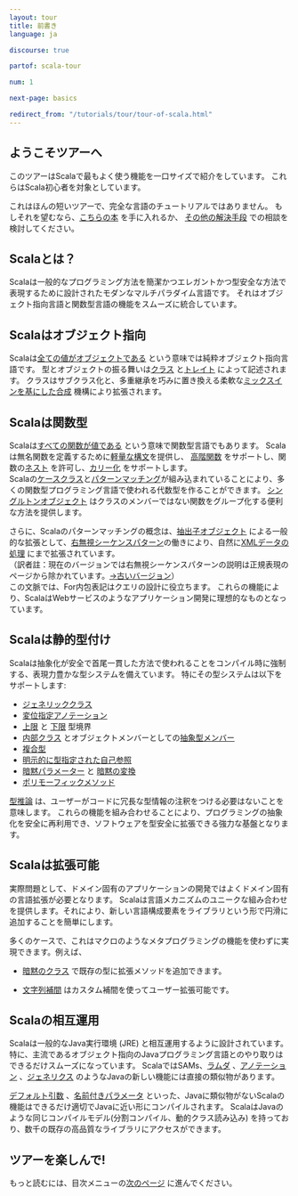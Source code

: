 ```yaml
---
layout: tour
title: 前書き
language: ja

discourse: true

partof: scala-tour

num: 1

next-page: basics

redirect_from: "/tutorials/tour/tour-of-scala.html"
---
```


## ようこそツアーへ
このツアーはScalaで最もよく使う機能を一口サイズで紹介をしています。
これらはScala初心者を対象としています。

これはほんの短いツアーで、完全な言語のチュートリアルではありません。
もしそれを望むなら、[こちらの本](/books.html) を手に入れるか、
[その他の解決手段](/learn.html) での相談を検討してください。

## Scalaとは？
Scalaは一般的なプログラミング方法を簡潔かつエレガントかつ型安全な方法で表現するために設計されたモダンなマルチパラダイム言語です。
それはオブジェクト指向言語と関数型言語の機能をスムーズに統合しています。

## Scalaはオブジェクト指向 ##
Scalaは[全ての値がオブジェクトである](unified-types.html) という意味では純粋オブジェクト指向言語です。
型とオブジェクトの振る舞いは[クラス](classes.html) と[トレイト](traits.html) によって記述されます。
クラスはサブクラス化と、多重継承を巧みに置き換える柔軟な[ミックスインを基にした合成](mixin-class-composition.html) 機構により拡張されます。

## Scalaは関数型 ##
Scalaは[すべての関数が値である](unified-types.html) という意味で関数型言語でもあります。
Scalaは無名関数を定義するために[軽量な構文](basics.html#関数)を提供し、
[高階関数](higher-order-functions.html) をサポートし、関数の[ネスト](nested-functions.html) を許可し、[カリー化](multiple-parameter-lists.html) をサポートします。  
Scalaの[ケースクラス](case-classes.html)と[パターンマッチング](pattern-matching.html)が組み込まれていることにより、多くの関数型プログラミング言語で使われる代数型を作ることができます。
[シングルトンオブジェクト](singleton-objects.html) はクラスのメンバーではない関数をグループ化する便利な方法を提供します。

さらに、Scalaのパターンマッチングの概念は、[抽出子オブジェクト](extractor-objects.html) による一般的な拡張として、[右無視シーケンスパターン](regular-expression-patterns.html)の働きにより、自然に[XMLデータの処理](https://github.com/scala/scala-xml/wiki/XML-Processing) にまで拡張されています。  
（訳者註：現在のバージョンでは右無視シーケンスパターンの説明は正規表現のページから除かれています。[→古いバージョン](https://www.scala-lang.org/old/node/122)）  
この文脈では、For内包表記はクエリの設計に役立ちます。
これらの機能により、ScalaはWebサービスのようなアプリケーション開発に理想的なものとなっています。

## Scalaは静的型付け ##
Scalaは抽象化が安全で首尾一貫した方法で使われることをコンパイル時に強制する、表現力豊かな型システムを備えています。
特にその型システムは以下をサポートします:

* [ジェネリッククラス](generic-classes.html) 
* [変位指定アノテーション](variances.html) 
* [上限](upper-type-bounds.html) と [下限](lower-type-bounds.html) 型境界
* [内部クラス](inner-classes.html) とオブジェクトメンバーとしての[抽象型メンバー](abstract-type-members.html) 
* [複合型](compound-types.html) 
* [明示的に型指定された自己参照](self-types.html) 
* [暗黙パラメーター](implicit-parameters.html) と [暗黙の変換](implicit-conversions.html) 
* [ポリモーフィックメソッド](polymorphic-methods.html) 

[型推論](type-inference.html) は、ユーザーがコードに冗長な型情報の注釈をつける必要はないことを意味します。
これらの機能を組み合わせることにより、プログラミングの抽象化を安全に再利用でき、ソフトウェアを型安全に拡張できる強力な基盤となります。

## Scalaは拡張可能 ##

実際問題として、ドメイン固有のアプリケーションの開発ではよくドメイン固有の言語拡張が必要となります。
Scalaは言語メカニズムのユニークな組み合わせを提供します。それにより、新しい言語構成要素をライブラリという形で円滑に追加することを簡単にします。

多くのケースで、これはマクロのようなメタプログラミングの機能を使わずに実現できます。例えば、

* [暗黙のクラス](http://docs.scala-lang.org/overviews/core/implicit-classes.html) で既存の型に拡張メソッドを追加できます。

* [文字列補間](/ja/overviews/core/string-interpolation.html) はカスタム補間を使ってユーザー拡張可能です。

## Scalaの相互運用

Scalaは一般的なJava実行環境 (JRE) と相互運用するように設計されています。
特に、主流であるオブジェクト指向のJavaプログラミング言語とのやり取りはできるだけスムーズになっています。
ScalaではSAMs、[ラムダ](higher-order-functions.html) 、[アノテーション](annotations.html) 、[ジェネリクス](generic-classes.html) のようなJavaの新しい機能には直接の類似物があります。

[デフォルト引数](default-parameter-values.html) 、[名前付きパラメータ](named-arguments.html)
といった、Javaに類似物がないScalaの機能はできるだけ適切でJavaに近い形にコンパイルされます。
ScalaはJavaのような同じコンパイルモデル(分割コンパイル、動的クラス読み込み) を持っており、数千の既存の高品質なライブラリにアクセスができます。

## ツアーを楽しんで!

もっと読むには、目次メニューの[次のページ](basics.html) に進んでください。

